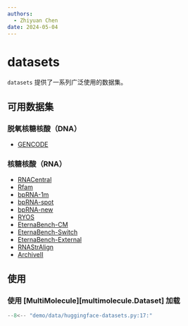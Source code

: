 ```yaml
---
authors:
  - Zhiyuan Chen
date: 2024-05-04
---
```


# datasets

`datasets` 提供了一系列广泛使用的数据集。

## 可用数据集

### 脱氧核糖核酸（DNA）

- [GENCODE](gencode)

### 核糖核酸（RNA）

- [RNACentral](rnacentral)
- [Rfam](rfam)
- [bpRNA-1m](bprna)
- [bpRNA-spot](bprna-spot)
- [bpRNA-new](bprna-new)
- [RYOS](ryos)
- [EternaBench-CM](eternabench-cm)
- [EternaBench-Switch](eternabench-switch)
- [EternaBench-External](eternabench-external)
- [RNAStrAlign](rnastralign)
- [ArchiveII](archiveii)

## 使用

### 使用 [MultiMolecule][multimolecule.Dataset] 加载

```python
--8<-- "demo/data/huggingface-datasets.py:17:"
```
